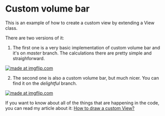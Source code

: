 # Custom volume bar
This is an example of how to create a custom view by extending a View class. 

There are two versions of it:
1. The first one is a very basic implementation of custom volume bar and it's on _master_ branch. The calculations there are pretty simple and straighforward.

<a href="https://imgflip.com/gif/21wzic"><img src="https://i.imgflip.com/21wzic.gif" title="made at imgflip.com"/></a>

2. The second one is also a custom volume bar, but much nicer. You can find it on the _delightful_ branch.

<a href="https://imgflip.com/gif/21wztb"><img src="https://i.imgflip.com/21wztb.gif" title="made at imgflip.com"/></a>

If you want to know about all of the things that are happening in the code, you can read my article about it: [How to draw a custom View?](https://proandroiddev.com/how-to-draw-a-custom-view-9da8016fe94)
